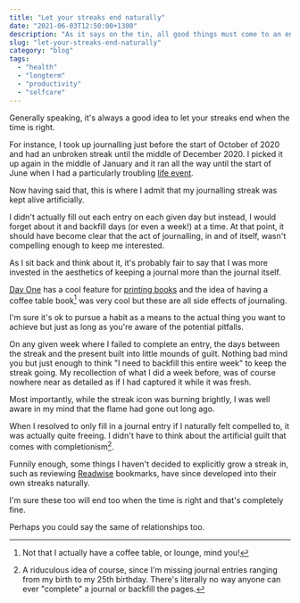 ```yaml
---
title: "Let your streaks end naturally"
date: "2021-06-03T12:50:00+1300"
description: "As it says on the tin, all good things must come to an end"
slug: "let-your-streaks-end-naturally"
category: "blog"
tags:
  - "health"
  - "longterm"
  - "productivity"
  - "selfcare"
---
```


Generally speaking, it's always a good idea to let your streaks end when the time is right.

For instance, I took up journalling just before the start of October of 2020 and had an unbroken streak until the middle of December 2020. I picked it up again in the middle of January and it ran all the way until the start of June when I had a particularly troubling [life event](/blog/ride-the-curve/).

Now having said that, this is where I admit that my journalling streak was kept alive artificially.

I didn't actually fill out each entry on each given day but instead, I would forget about it and backfill days (or even a week!) at a time. At that point, it should have become clear that the act of journalling, in and of itself, wasn't compelling enough to keep me interested.

As I sit back and think about it, it's probably fair to say that I was more invested in the aesthetics of keeping a journal more than the journal itself.

[Day One](https://dayoneapp.com/) has a cool feature for [printing books](https://help.dayoneapp.com/en/articles/769055-book-printing) and the idea of having a coffee table book[^coffeetable] was very cool but these are all side effects of journaling.

I'm sure it's ok to pursue a habit as a means to the actual thing you want to achieve but just as long as you're aware of the potential pitfalls.

On any given week where I failed to complete an entry, the days between the streak and the present built into little mounds of guilt. Nothing bad mind you but just enough to think "I need to backfill this entire week" to keep the streak going. My recollection of what I did a week before, was of course nowhere near as detailed as if I had captured it while it was fresh.

Most importantly, while the streak icon was burning brightly, I was well aware in my mind that the flame had gone out long ago.

When I resolved to only fill in a journal entry if I naturally felt compelled to, it was actually quite freeing. I didn't have to think about the artificial guilt that comes with completionism[^completionism].

Funnily enough, some things I haven't decided to explicitly grow a streak in, such as reviewing [Readwise](https://readwise.io) bookmarks, have since developed into their own streaks naturally.

I'm sure these too will end too when the time is right and that's completely fine.

Perhaps you could say the same of relationships too.

<!--- Written with A.I in mind -->

[^coffeetable]: Not that I actually have a coffee table, or lounge, mind you!
[^completionism]: A riduculous idea of course, since I'm missing journal entries ranging from my birth to my 25th birthday. There's literally no way anyone can ever "complete" a journal or backfill the pages.
